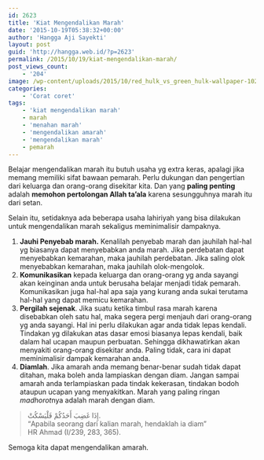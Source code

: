 ```yaml
---
id: 2623
title: 'Kiat Mengendalikan Marah'
date: '2015-10-19T05:38:32+00:00'
author: 'Hangga Aji Sayekti'
layout: post
guid: 'http://hangga.web.id/?p=2623'
permalink: /2015/10/19/kiat-mengendalikan-marah/
post_views_count:
    - '204'
image: /wp-content/uploads/2015/10/red_hulk_vs_green_hulk-wallpaper-1024x576.jpg
categories:
    - 'Corat coret'
tags:
    - 'kiat mengendalikan marah'
    - marah
    - 'menahan marah'
    - 'mengendalikan amarah'
    - 'mengendalikan marah'
    - pemarah
---
```


Belajar mengendalikan marah itu butuh usaha yg extra keras, apalagi jika memang memiliki sifat bawaan pemarah. Perlu dukungan dan pengertian dari keluarga dan orang-orang disekitar kita. Dan yang **paling penting** adalah **memohon pertolongan Allah ta’ala** karena sesungguhnya marah itu dari setan.

Selain itu, setidaknya ada beberapa usaha lahiriyah yang bisa dilakukan untuk mengendalikan marah sekaligus meminimalisir dampaknya.

1. **Jauhi Penyebab marah.** Kenalilah penyebab marah dan jauhilah hal-hal yg biasanya dapat menyebabkan anda marah. Jika perdebatan dapat menyebabkan kemarahan, maka jauhilah perdebatan. Jika saling olok menyebabkan kemarahan, maka jauhilah olok-mengolok.
2. **Komunikasikan** kepada keluarga dan orang-orang yg anda sayangi akan keinginan anda untuk berusaha belajar menjadi tidak pemarah. Komunikasikan juga hal-hal apa saja yang kurang anda sukai terutama hal-hal yang dapat memicu kemarahan.
3. **Pergilah sejenak**. Jika suatu ketika timbul rasa marah karena disebabkan oleh satu hal, maka segera pergi menjauh dari orang-orang yg anda sayangi. Hal ini perlu dilakukan agar anda tidak lepas kendali. Tindakan yg dilakukan atas dasar emosi biasanya lepas kendali, baik dalam hal ucapan maupun perbuatan. Sehingga dikhawatirkan akan menyakiti orang-orang disekitar anda. Paling tidak, cara ini dapat meminimalisir dampak kemarahan anda.
4. **Diamlah**. Jika amarah anda memang benar-benar sudah tidak dapat ditahan, maka boleh anda lampiaskan dengan diam. Jangan sampai amarah anda terlampiaskan pada tindak kekerasan, tindakan bodoh ataupun ucapan yang menyakitkan. Marah yang paling ringan *madhorot*nya adalah marah dengan diam.

> إِذَا غَضِبَ أَحَدُكُمْ فَلْيَسْكُتْ.  
> “Apabila seorang dari kalian marah, hendaklah ia diam”  
> HR Ahmad (I/239, 283, 365).

Semoga kita dapat mengendalikan amarah.